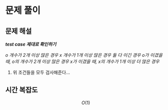   # 문제 풀이

## 문제 해설

***test case 제대로 확인하기***

*o 개수가 2개 이상 많은 경우*
*x 개수가 1개 이상 많은 경우*
*둘 다 이긴 경우*
*o가 이겼을 때, o의 개수가 2개 이상 많은 경우*
*x가 이겼을 때, x의 개수가 1개 이상 더 많은 경우*

1. 위 조건들을 모두 검사해준다… 

## 시간 복잡도

$$O(1)$$


